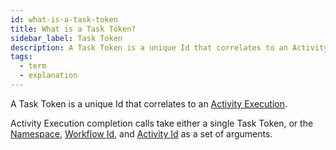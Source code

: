 ```yaml
---
id: what-is-a-task-token
title: What is a Task Token?
sidebar_label: Task Token
description: A Task Token is a unique Id that correlates to an Activity Execution.
tags:
  - term
  - explanation
---
```


A Task Token is a unique Id that correlates to an [Activity Execution](/concepts/what-is-an-activity-execution).

Activity Execution completion calls take either a single Task Token, or the [Namespace](/concepts/what-is-a-namespace), [Workflow Id](/concepts/what-is-a-workflow-id), and [Activity Id](/concepts/what-is-an-activity-id) as a set of arguments.
